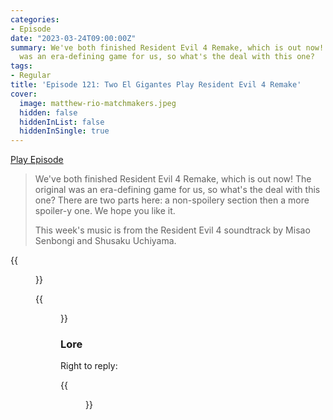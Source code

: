 ```yaml
---
categories:
- Episode
date: "2023-03-24T09:00:00Z"
summary: We've both finished Resident Evil 4 Remake, which is out now! The original
  was an era-defining game for us, so what's the deal with this one?
tags:
- Regular
title: 'Episode 121: Two El Gigantes Play Resident Evil 4 Remake'
cover: 
  image: matthew-rio-matchmakers.jpeg
  hidden: false
  hiddenInList: false
  hiddenInSingle: true
---
```


[Play Episode](https://www.patreon.com/posts/episode-121-two-80464093)
> We've both finished Resident Evil 4 Remake, which is out now! The original was an era-defining game for us, so what's the deal with this one? There are two parts here: a non-spoilery section then a more spoiler-y one. We hope you like it.
>
> This week's music is from the Resident Evil 4 soundtrack by Misao Senbongi and Shusaku Uchiyama.


{{<figure 
    src="matthew-rio-matchmakers.jpeg" 
    caption="Image credit: Naeslyn" 
    alt="Matthew. Rio. Matchmakers.">}}

{{<figure 
    src="crows-pesetas.jpeg" 
    caption="Salazar insists on Pesetas. Image credit: Naeslyn" 
    alt="Crows insist on Pesatas">}}

### Lore

Right to reply:

{{<figure 
    src="lesley-smith.jpeg" 
    alt="Matthew's mum in the comments" >}}
